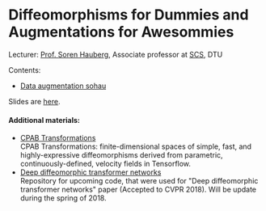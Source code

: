 # Diffeomorphisms for Dummies and Augmentations for Awesommies 

Lecturer: [Prof. Soren Hauberg](http://www2.compute.dtu.dk/~sohau/), Associate professor at [SCS](http://www.compute.dtu.dk/english/research/cogsys), DTU

Contents:
* [Data augmentation sohau](https://github.com/kabartay/MLSS-DTU-SCS-2018/tree/master/5a-Diffeomorphisms_for_Dummies_and_Augmentations_for_Awesommies%20/data_augmentation_sohau)

Slides are [here](https://github.com/kabartay/MLSS-DTU-SCS-2018/blob/master/5a-Diffeomorphisms_for_Dummies_and_Augmentations_for_Awesommies%20/data_augmentation_sohau/slides.svg).  

#### Additional materials:
*  [CPAB Transformations](https://github.com/SkafteNicki/libcpab)  
  CPAB Transformations: finite-dimensional spaces of simple, fast, and highly-expressive diffeomorphisms derived from parametric, continuously-defined, velocity fields in Tensorflow.
*  [Deep diffeomorphic transformer networks](https://github.com/SkafteNicki/ddtn)  
  Repository for upcoming code, that were used for "Deep diffeomorphic transformer networks" paper (Accepted to CVPR 2018). Will be update during the spring of 2018.



